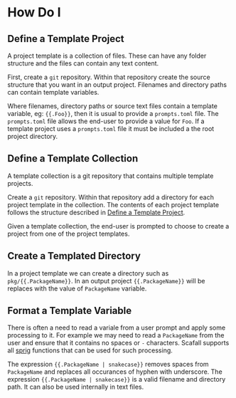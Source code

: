 # How Do I

## Define a Template Project

A project template is a collection of files.  These can have any folder structure and the files can contain any text content.

First, create a `git` repository.  Within that repository create the source structure that you want in an output project.  Filenames and directory paths can contain template variables.  

Where filenames, directory paths or source text files contain a template variable, eg: `{{.Foo}}`, then it is usual to provide a `prompts.toml` file.  The `prompts.toml` file allows the end-user to provide a value for `Foo`.  If a template project uses a `prompts.toml` file it must be included a the root project directory.

## Define a Template Collection

A template collection is a git repository that contains multiple template projects.

Create a `git` repository.  Within that repository add a directory for each project template in the collection.  The contents of each project template follows the structure described in [Define a Template Project](#define_a_template_project).

Given a template collection, the end-user is prompted to choose to create a project from one of the project templates.

## Create a Templated Directory

In a project template we can create a directory such as `pkg/{{.PackageName}}`.  In an output project `{{.PackageName}}`  will be replaces with the value of `PackageName` variable.

## Format a Template Variable

There is often a need to read a variale from a user prompt and apply some processing to it.  For example we may need to read a `PackageName` from the user and ensure that it contains no spaces or `-` characters.  Scafall supports all [sprig](http://masterminds.github.io/sprig/) functions that can be used for such processing.

The expression `{{.PackageName | snakecase}}` removes spaces from `PackageName` and replaces all occurances of hyphen with underscore.  The expression `{{.PackageName | snakecase}}` is a valid filename and directory path.  It can also be used internally in text files.
